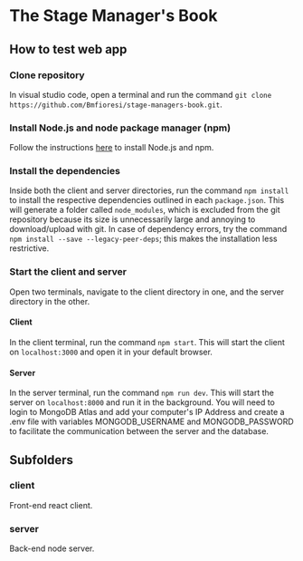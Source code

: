 # The Stage Manager's Book

## How to test web app

### Clone repository

In visual studio code, open a terminal and run the command `git clone https://github.com/Bmfioresi/stage-managers-book.git`.

### Install Node.js and node package manager (npm)
Follow the instructions [here](https://docs.npmjs.com/downloading-and-installing-node-js-and-npm) to install Node.js and npm.

### Install the dependencies
Inside both the client and server directories, run the command `npm install` to install the respective dependencies outlined in each `package.json`. This will generate a folder called `node_modules`, which is excluded from the git repository because its size is unnecessarily large and annoying to download/upload with git. In case of dependency errors, try the command `npm install --save --legacy-peer-deps`; this makes the installation less restrictive.

### Start the client and server
Open two terminals, navigate to the client directory in one, and the server directory in the other.
#### Client
In the client terminal, run the command `npm start`. This will start the client on `localhost:3000` and open it in your default browser.
#### Server
In the server terminal, run the command `npm run dev`. This will start the server on `localhost:8000` and run it in the background.
You will need to login to MongoDB Atlas and add your computer's IP Address and create a .env file with variables MONGODB_USERNAME and MONGODB_PASSWORD to facilitate the communication between the server and the database.

## Subfolders

### client
Front-end react client.

### server
Back-end node server.

